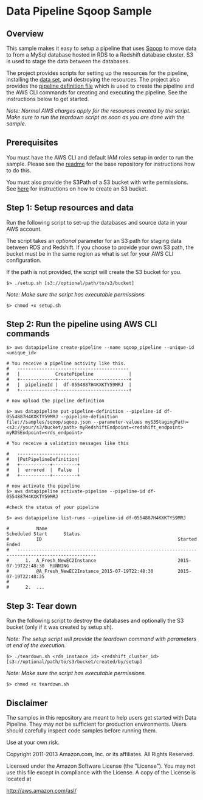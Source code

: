 # Data Pipeline Sqoop Sample

## Overview

This sample makes it easy to setup a pipeline that uses [Sqoop](http://sqoop.apache.org/) to move data to from a MySql database hosted in RDS to a Redshift database cluster. S3 is used to stage the data between the databases.

The project provides scripts for setting up the resources for the pipeline, installing the [data set](http://aws.amazon.com/datasets/6468931156960467), and destroying the resources. The project also provides the [pipeline definition file](http://docs.aws.amazon.com/datapipeline/latest/DeveloperGuide/dp-writing-pipeline-definition.html) which is used to create the pipeline and the AWS CLI commands for creating and executing the pipeline. See the instructions below to get started.

*Note: Normal AWS charges apply for the resources created by the script. Make sure to run the teardown script as soon as you are done with the sample.*

## Prerequisites

You must have the AWS CLI and default IAM roles setup in order to run the sample. Please see the [readme](https://github.com/awslabs/data-pipeline-samples) for the base repository for instructions how to do this.

You must also provide the S3Path of a S3 bucket with write permissions. See [here](http://docs.aws.amazon.com/AmazonS3/latest/UG/CreatingaBucket.html) for instructions on how to create an S3 bucket.

## Step 1: Setup resources and data

Run the following script to set-up the databases and source data in your AWS account.

The script takes an *optional* parameter for an S3 path for staging data between RDS and Redshift. If you choose to provide your own S3 path, the bucket must be in the same region as what is set for your AWS CLI configuration.

If the path is not provided, the script will create the S3 bucket for you.
```
$> ./setup.sh [s3://optional/path/to/s3/bucket]
```
*Note: Make sure the script has executable permissions*

```
$> chmod +x setup.sh
```

## Step 2: Run the pipeline using AWS CLI commands

  ```
  $> aws datapipeline create-pipeline --name sqoop_pipeline --unique-id <unique_id>

  # You receive a pipeline activity like this. 
  #   -----------------------------------------
  #   |             CreatePipeline             |
  #   +-------------+--------------------------+
  #   |  pipelineId |  df-0554887H4KXKTY59MRJ  |
  #   +-------------+--------------------------+

  # now upload the pipeline definition 

  $> aws datapipeline put-pipeline-definition --pipeline-id df-0554887H4KXKTY59MRJ --pipeline-definition file://samples/sqoop/sqoop.json --parameter-values myS3StagingPath=<s3://your/s3/bucket/path> myRedshiftEndpoint=<redshift_endpoint> myRDSEndpoint=<rds_endpoint>

  # You receive a validation messages like this

  #   ----------------------- 
  #   |PutPipelineDefinition|
  #   +-----------+---------+
  #   |  errored  |  False  |
  #   +-----------+---------+

  # now activate the pipeline
  $> aws datapipeline activate-pipeline --pipeline-id df-0554887H4KXKTY59MRJ

  #check the status of your pipeline 

  $> aws datapipeline list-runs --pipeline-id df-0554887H4KXKTY59MRJ

  #          Name                                                Scheduled Start      Status
  #          ID                                                  Started              Ended
  #   ---------------------------------------------------------------------------------------------------
  #      1.  A_Fresh_NewEC2Instance                              2015-07-19T22:48:30  RUNNING
  #          @A_Fresh_NewEC2Instance_2015-07-19T22:48:30         2015-07-19T22:48:35
  #   
  #      2.  ...

```

## Step 3: Tear down 

Run the following script to destroy the databases and optionally the S3 bucket (only if it was created by setup.sh).

*Note: The setup script will provide the teardown command with parameters at end of the execution.*

```
$> ./teardown.sh <rds_instance_id> <redshift_cluster_id> [s3://optional/path/to/s3/bucket/created/by/setup]
```

*Note: Make sure the script has executable permissions.*

```
$> chmod +x teardown.sh
```

## Disclaimer

The samples in this repository are meant to help users get started with Data Pipeline. They may not be sufficient for production environments. Users should carefully inspect code samples before running them.

Use at your own risk.

Copyright 2011-2013 Amazon.com, Inc. or its affiliates. All Rights Reserved.

Licensed under the Amazon Software License (the "License"). You may not use this file except in compliance with the License. A copy of the License is located at

http://aws.amazon.com/asl/
